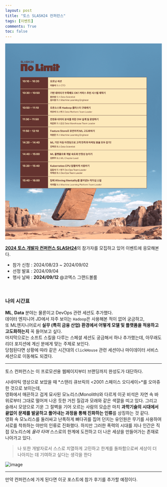 ```yaml
---
layout: post
title: "토스 SLASH24 컨퍼런스"
tags: [이벤트]
comments: True
toc: false
---
```


![image](../images/slash24.png)

[**2024 토스 개발자 컨퍼런스 SLASH24**](https://toss.im/slash-24)의 참가자를 모집하고 있어 이벤트에 응모해본다.  

- 참가 신청 : 2024/08/23 ~ 2024/09/02
- 선정 발표 : 2024/09/04
- 행사 날짜 : **2024/09/12** @코엑스 그랜드볼룸  
<br>  

### 나의 시간표

**ML**, **Data** 분야는 물론이고 DevOps 관련 세션도 추가했다.  
데이터 엔지니어 JD에서 자주 보이는 `Hadoop`은 사용해본 적이 없어 궁금하고,  
또 ML엔지니어로서 **실무 (특히 금융 산업) 환경에서 어떻게 모델 및 플랫폼을 적용하고 고도화하는지** 꼭 들어보고 싶다.  
마지막으로는 소프트 스킬을 다루는 스페셜 세션도 궁금해서 하나 추가했는데, 아무래도 리더 포지션에 계신 분에게 맞는 주제로 보인다.  
당첨된다면 상황에 따라 같은 시간대의 `ClickHouse` 관련 세션이나 마이데이터 서비스 세션으로 이동해도 되겠다.  

---

토스 컨퍼런스는 이 프로모션용 웹페이지부터 브랜딩까지 완성도가 대단하다.  

시네마틱 영상으로 보았을 때 *스탠리 큐브릭의 \<2001 스페이스 오디세이\>*를 오마쥬한 것으로 보이는데,  
영화에서 매끈하고 검게 묘사된 모노리스(Monolith)와 다르게 이곳 비석은 자연 속 바위로부터 그대로 떨어져 나온 듯한 거친 질감과 모래와 같은 색깔을 띠고 있다. 그리고 슬래시 모양으로 기운 그 절벽을 기어 오르는 사람의 모습은 마치 **과학기술의 시대에서 끝없이 문제를 발굴하고 풀어내는 과정을 통해 진화하는 인류**를 상징하는 것 같다.  
영화 속 모노리스를 둘러싸고 난폭하게 뼈다귀를 집어 던지는 유인원은 무기를 사용하여 서로를 착취하는 야만의 인류로 진화했다. 
하지만 그러한 폭력의 시대를 지나 인간은 직접 모노리스에 *올라 타며* 스스로의 한계에 도전하고 더 나은 세상을 만들어가는 존재로 나아가고 있다.  
>나 또한 개발자로서 스스로 치열하게 고민하고 한계를 돌파함으로써 세상이 더 나아지는 데 기여하고 싶다는 생각을 한다

![image](https://github.com/user-attachments/assets/184ae3e8-c26e-4f83-9ceb-fc937ec58155)

---

만약 컨퍼런스에 가게 된다면 이곳 포스트에 참가 후기를 추가할 예정이다.